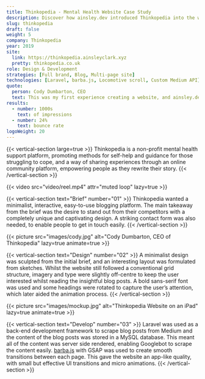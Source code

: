 ```yaml
---
title: Thinkopedia - Mental Health Website Case Study
description: Discover how ainsley.dev introduced Thinkopedia into the world of blogging by creating a minimalist, interactive, easy-to-use blogging platform.
slug: thinkopedia
draft: false
weight: 5
company: Thinkopedia
year: 2019
site:
  link: https://thinkopedia.ainsleyclark.xyz
  pretty: thinkopedia.co.uk
role: Design & Development
strategies: [Full brand, Blog, Multi-page site]
technologies: [Laravel, barba.js, Locomotive scroll, Custom Medium API]
quote:
  person: Cody Dumbarton, CEO
  text: This was my first experience creating a website, and ainsley.dev really helped me every step of the way. The level of detail they delivered on was incredible. The end result was 10 times better than I could have ever imagined. Highly recommend, will be in contact again! Thank you!
results:
  - number: 1000s
    text: of impressions
  - number: 24%
    text: bounce rate
logoWeight: 20
---
```


<!-- Intro -->
{{< vertical-section large=true >}}
Thinkopedia is a non-profit mental health support platform, promoting methods for self-help and guidance for those
struggling to cope, and a way of sharing experiences through an online community platform, empowering people as they
rewrite their story.
{{< /vertical-section >}}

<!-- Reel -->
{{< video src="video/reel.mp4" attr="muted loop" lazy=true >}}

<!-- Brief -->
{{< vertical-section text="Brief" number="01" >}}
Thinkopedia wanted a minimalist, interactive, easy-to-use blogging platform. The main takeaway from the brief was the
desire to stand out from their competitors with a completely unique and captivating design. A striking contact form was
also needed, to enable people to get in touch easily.
{{< /vertical-section >}}

<!-- Video -->
{{< picture src="images/cody.jpg" alt="Cody Dumbarton, CEO of Thinkopedia" lazy=true animate=true >}}

<!-- Design -->
{{< vertical-section text="Design" number="02" >}}
A minimalist design was sculpted from the initial brief, and an interesting layout was formulated from sketches. Whilst
the website still followed a conventional grid structure, imagery and type were slightly off-centre to keep the user
interested whilst reading the insightful blog posts. A bold sans-serif font was used and some headings were rotated to
capture the user’s attention, which later aided the animation process.
{{< /vertical-section >}}

<!-- Mockup -->
{{< picture src="images/mockup.jpg" alt="Thinkopedia Website on an iPad" lazy=true animate=true >}}

<!-- Development -->
{{< vertical-section text="Develop" number="03" >}}
Laravel was used as a back-end development framework to scrape blog posts from Medium and the content of the blog posts
was stored in a MySQL database. This meant all of the content was server side rendered, enabling Googlebot to scrape the
content easily. [barba.js](https://barba.js.org/) with GSAP was used to create smooth transitions between each page.
This gave the website an app-like quality, with small but effective UI transitions and micro animations.
{{< /vertical-section >}}

